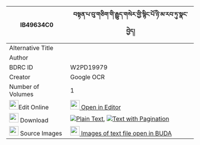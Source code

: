 |IB49634C0|བསྟན་པ་བུ་གཅིག་གི་རྒྱུད་གསེར་གྱི་སྙིང་པོ་ཉི་མ་རབ་ཏུ་སྣང་བྱེད། 
| --- | --- 
|Alternative Title |
|Author | 
|BDRC ID | W2PD19979
|Creator | Google OCR
|Number of Volumes| 1
|<img width="25" src="https://img.icons8.com/color/25/000000/edit-property.png">Edit Online| [<img width="25" src="https://avatars.githubusercontent.com/u/45091458?s=200&v=4"> Open in Editor](http://editor.openpecha.org/IB49634C0)
|<img width="25" src="https://img.icons8.com/fluent/48/000000/download-2.png"/>  Download | [![](https://img.icons8.com/color/20/000000/txt.png)Plain Text](https://github.com/Openpecha/IB49634C0/releases/download/v1/tenpa_bu_chik_gi_gyu_ser_gyi_n_plain_IB49634C0.zip), [![](https://img.icons8.com/color/20/000000/txt.png)Text with Pagination](https://github.com/Openpecha/IB49634C0/releases/download/v1/tenpa_bu_chik_gi_gyu_ser_gyi_n_pages_IB49634C0.zip)
|<img width="25" src="https://img.icons8.com/plasticine/100/000000/pictures-folder.png"/>  Source Images | [<img width="25" src="https://library.bdrc.io/icons/BUDA-small.svg"> Images of text file open in BUDA](https://library.bdrc.io/show/bdr:W2PD19979)